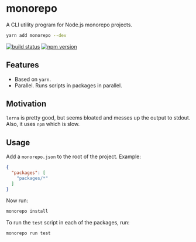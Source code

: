 # monorepo

A CLI utility program for Node.js monorepo projects.

```sh
yarn add monorepo --dev
```

[![build status](https://img.shields.io/travis/mariuslundgard/monorepo/master.svg?style=flat-square)](https://travis-ci.org/mariuslundgard/monorepo)
[![npm version](https://img.shields.io/npm/v/monorepo.svg?style=flat-square)](https://www.npmjs.com/package/monorepo)

## Features

* Based on `yarn`.
* Parallel. Runs scripts in packages in parallel.

## Motivation

`lerna` is pretty good, but seems bloated and messes up the output to stdout.
Also, it uses `npm` which is slow.
 
## Usage

Add a `monorepo.json` to the root of the project. Example:

```json
{
  "packages": [
    "packages/*"
  ]
}
```

Now run:

```sh
monorepo install
```

To run the `test` script in each of the packages, run:

```sh
monorepo run test
```
